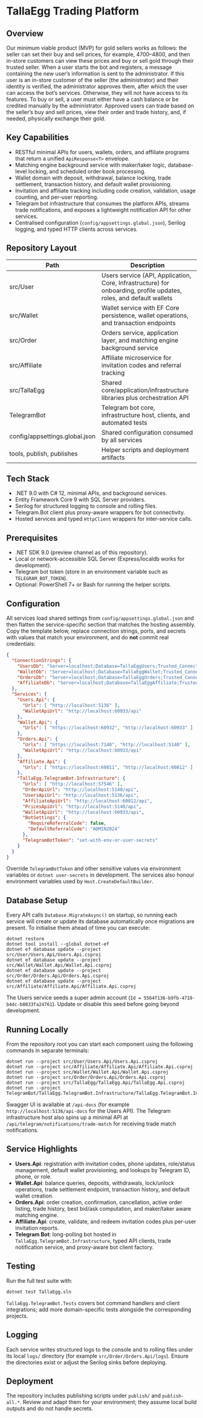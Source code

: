 # TallaEgg Trading Platform

## Overview
Our minimum viable product (MVP) for gold sellers works as follows: the seller can set their buy and sell prices, for example, 4700–4800, and then in-store customers can view these prices and buy or sell gold through their trusted seller.
When a user starts the bot and registers, a message containing the new user’s information is sent to the administrator. If this user is an in-store customer of the seller (the administrator) and their identity is verified, the administrator approves them, after which the user can access the bot’s services. Otherwise, they will not have access to its features. To buy or sell, a user must either have a cash balance or be credited manually by the administrator.
Approved users can trade based on the seller’s buy and sell prices, view their order and trade history, and, if needed, physically exchange their gold.

## Key Capabilities
- RESTful minimal APIs for users, wallets, orders, and affiliate programs that return a unified `ApiResponse<T>` envelope.
- Matching engine background service with maker/taker logic, database-level locking, and scheduled order book processing.
- Wallet domain with deposit, withdrawal, balance locking, trade settlement, transaction history, and default wallet provisioning.
- Invitation and affiliate tracking including code creation, validation, usage counting, and per-user reporting.
- Telegram bot infrastructure that consumes the platform APIs, streams trade notifications, and exposes a lightweight notification API for other services.
- Centralised configuration (`config/appsettings.global.json`), Serilog logging, and typed HTTP clients across services.

## Repository Layout
| Path | Description |
| --- | --- |
| src/User | Users service (API, Application, Core, Infrastructure) for onboarding, profile updates, roles, and default wallets |
| src/Wallet | Wallet service with EF Core persistence, wallet operations, and transaction endpoints |
| src/Order | Orders service, application layer, and matching engine background service |
| src/Affiliate | Affiliate microservice for invitation codes and referral tracking |
| src/TallaEgg | Shared core/application/infrastructure libraries plus orchestration API |
| TelegramBot | Telegram bot core, infrastructure host, clients, and automated tests |
| config/appsettings.global.json | Shared configuration consumed by all services |
| tools, publish, publishes | Helper scripts and deployment artifacts |

## Tech Stack
- .NET 9.0 with C# 12, minimal APIs, and background services.
- Entity Framework Core 9 with SQL Server providers.
- Serilog for structured logging to console and rolling files.
- Telegram.Bot client plus proxy-aware wrappers for bot connectivity.
- Hosted services and typed `HttpClient` wrappers for inter-service calls.

## Prerequisites
- .NET SDK 9.0 (preview channel as of this repository).
- Local or network-accessible SQL Server (Express/localdb works for development).
- Telegram bot token (store in an environment variable such as `TELEGRAM_BOT_TOKEN`).
- Optional: PowerShell 7+ or Bash for running the helper scripts.

## Configuration
All services load shared settings from `config/appsettings.global.json` and then flatten the service-specific section that matches the hosting assembly. Copy the template below, replace connection strings, ports, and secrets with values that match your environment, and do **not** commit real credentials:

```json
{
  "ConnectionStrings": {
    "UsersDb": "Server=localhost;Database=TallaEggUsers;Trusted_Connection=True;TrustServerCertificate=True;",
    "WalletDb": "Server=localhost;Database=TallaEggWallet;Trusted_Connection=True;TrustServerCertificate=True;",
    "OrdersDb": "Server=localhost;Database=TallaEggOrders;Trusted_Connection=True;TrustServerCertificate=True;",
    "AffiliateDb": "Server=localhost;Database=TallaEggAffiliate;Trusted_Connection=True;TrustServerCertificate=True;"
  },
  "Services": {
    "Users.Api": {
      "Urls": [ "http://localhost:5136" ],
      "WalletApiUrl": "http://localhost:60933/api"
    },
    "Wallet.Api": {
      "Urls": [ "https://localhost:60932", "http://localhost:60933" ]
    },
    "Orders.Api": {
      "Urls": [ "https://localhost:7140", "http://localhost:5140" ],
      "WalletApiUrl": "http://localhost:60933/api"
    },
    "Affiliate.Api": {
      "Urls": [ "https://localhost:60811", "http://localhost:60812" ]
    },
    "TallaEgg.TelegramBot.Infrastructure": {
      "Urls": [ "http://localhost:57546" ],
      "OrderApiUrl": "http://localhost:5140/api",
      "UsersApiUrl": "http://localhost:5136/api",
      "AffiliateApiUrl": "http://localhost:60812/api",
      "PricesApiUrl": "http://localhost:5140/api",
      "WalletApiUrl": "http://localhost:60933/api",
      "BotSettings": {
        "RequireReferralCode": false,
        "DefaultReferralCode": "ADMIN2024"
      },
      "TelegramBotToken": "set-with-env-or-user-secrets"
    }
  }
}
```

Override `TelegramBotToken` and other sensitive values via environment variables or `dotnet user-secrets` in development. The services also honour environment variables used by `Host.CreateDefaultBuilder`.

## Database Setup
Every API calls `Database.MigrateAsync()` on startup, so running each service will create or update its database automatically once migrations are present. To initialise them ahead of time you can execute:

```
dotnet restore
dotnet tool install --global dotnet-ef
dotnet ef database update --project src/User/Users.Api/Users.Api.csproj
dotnet ef database update --project src/Wallet/Wallet.Api/Wallet.Api.csproj
dotnet ef database update --project src/Order/Orders.Api/Orders.Api.csproj
dotnet ef database update --project src/Affiliate/Affiliate.Api/Affiliate.Api.csproj
```

The Users service seeds a super admin account (`Id = 5564f136-b9fb-4719-b4dc-b0833fa24761`). Update or disable this seed before going beyond development.

## Running Locally
From the repository root you can start each component using the following commands in separate terminals:

```
dotnet run --project src/User/Users.Api/Users.Api.csproj
dotnet run --project src/Affiliate/Affiliate.Api/Affiliate.Api.csproj
dotnet run --project src/Wallet/Wallet.Api/Wallet.Api.csproj
dotnet run --project src/Order/Orders.Api/Orders.Api.csproj
dotnet run --project src/TallaEgg/TallaEgg.Api/TallaEgg.Api.csproj
dotnet run --project TelegramBot/TallaEgg.TelegramBot.Infrastructure/TallaEgg.TelegramBot.Infrastructure.csproj
```

Swagger UI is available at `/api-docs` (for example `http://localhost:5136/api-docs` for the Users API). The Telegram infrastructure host also spins up a minimal API at `/api/telegram/notifications/trade-match` for receiving trade match notifications.

## Service Highlights
- **Users.Api**: registration with invitation codes, phone updates, role/status management, default wallet provisioning, and lookups by Telegram ID, phone, or role.
- **Wallet.Api**: balance queries, deposits, withdrawals, lock/unlock operations, trade settlement endpoint, transaction history, and default wallet creation.
- **Orders.Api**: order creation, confirmation, cancellation, active order listing, trade history, best bid/ask computation, and maker/taker aware matching engine.
- **Affiliate.Api**: create, validate, and redeem invitation codes plus per-user invitation reports.
- **Telegram Bot**: long-polling bot hosted in `TallaEgg.TelegramBot.Infrastructure`, typed API clients, trade notification service, and proxy-aware bot client factory.

## Testing
Run the full test suite with:

```
dotnet test TallaEgg.sln
```

`TallaEgg.TelegramBot.Tests` covers bot command handlers and client integrations; add more domain-specific tests alongside the corresponding projects.

## Logging
Each service writes structured logs to the console and to rolling files under its local `logs/` directory (for example `src/Order/Orders.Api/logs`). Ensure the directories exist or adjust the Serilog sinks before deploying.

## Deployment
The repository includes publishing scripts under `publish/` and `publish-all.*`. Review and adapt them for your environment; they assume local build outputs and do not handle secrets.
